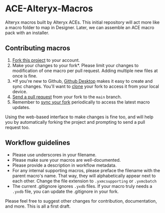 # ACE-Alteryx-Macros
Alteryx macros built by Alteryx ACEs. This initial repository will act more like a macro folder to map in Designer. Later, we can assemble an ACE macro pack with an installer.


## Contributing macros

1. [Fork this project][fork] to your account.
2. Make your changes to your fork*. Please limit your changes to modification of one macro per pull request. Adding multiple new files at once is fine.
3. \*If you're new to Github, [Github Desktop][gd] makes it easy to create and sync changes. You'll want to [clone][clone gd] your fork to access it from your local device. 
4. [Send a pull request][pr] from your fork to the `main` branch.
5. Remember to [sync your fork][sync] periodically to access the latest macro updates.

Using the web-based interface to make changes is fine too, and will help you
by automatically forking the project and prompting to send a pull request too.

[fork]: https://help.github.com/articles/fork-a-repo/
[branch]: https://help.github.com/articles/creating-and-deleting-branches-within-your-repository
[pr]: https://help.github.com/articles/using-pull-requests/
[sync]: https://docs.github.com/en/pull-requests/collaborating-with-pull-requests/working-with-forks/syncing-a-fork
[gd]: https://docs.github.com/en/desktop/installing-and-configuring-github-desktop/overview/getting-started-with-github-desktop
[clone gd]: https://docs.github.com/en/desktop/contributing-and-collaborating-using-github-desktop/adding-and-cloning-repositories/cloning-and-forking-repositories-from-github-desktop


## Workflow guidelines

- Please use underscores in your filename.
- Please make sure your macros are well-documented. 
- Please provide a description in workflow metadata. 
- For any internal supporting macros, please preface the filename with the parent macro's name. That way, they will alphabetically appear next to each other. Change the file extension to ``.yxmcsupporting`` or ``.yxmcbatch``
- The current .gitignore ignores ``.yxdb`` files. If your macro truly needs a ``.yxdb`` file, you can update the .gitignore in your fork.


Please feel free to suggest other changes for contribution, documentation, and more. This is all a first draft.
